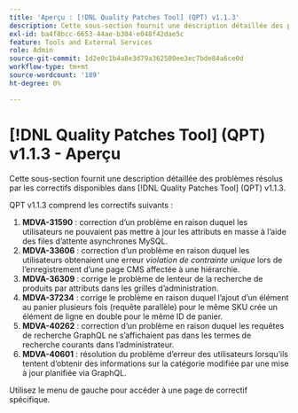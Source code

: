 ```yaml
---
title: 'Aperçu : [!DNL Quality Patches Tool] (QPT) v1.1.3'
description: Cette sous-section fournit une description détaillée des problèmes résolus par les correctifs disponibles dans [!DNL Quality Patches Tool] (QPT) v1.1.3.
exl-id: ba4f8bcc-6653-44ae-b304-e048f42dae5c
feature: Tools and External Services
role: Admin
source-git-commit: 1d2e0c1b4a8e3d79a362500ee3ec7bde84a6ce0d
workflow-type: tm+mt
source-wordcount: '189'
ht-degree: 0%

---
```


# [!DNL Quality Patches Tool] (QPT) v1.1.3 - Aperçu

Cette sous-section fournit une description détaillée des problèmes résolus par les correctifs disponibles dans [!DNL Quality Patches Tool] (QPT) v1.1.3.

QPT v1.1.3 comprend les correctifs suivants :

1. **MDVA-31590** : correction d’un problème en raison duquel les utilisateurs ne pouvaient pas mettre à jour les attributs en masse à l’aide des files d’attente asynchrones MySQL.
1. **MDVA-33606** : correction d’un problème en raison duquel les utilisateurs obtenaient une erreur *violation de contrainte unique* lors de l’enregistrement d’une page CMS affectée à une hiérarchie.
1. **MDVA-36309** : corrige le problème de lenteur de la recherche de produits par attributs dans les grilles d’administration.
1. **MDVA-37234** : corrige le problème en raison duquel l’ajout d’un élément au panier plusieurs fois (requête parallèle) pour le même SKU crée un élément de ligne en double pour le même ID de panier.
1. **MDVA-40262** : correction d’un problème en raison duquel les requêtes de recherche GraphQL ne s’affichaient pas dans les termes de recherche courants dans l’administrateur.
1. **MDVA-40601** : résolution du problème d’erreur des utilisateurs lorsqu’ils tentent d’obtenir des informations sur la catégorie modifiée par une mise à jour planifiée via GraphQL.

Utilisez le menu de gauche pour accéder à une page de correctif spécifique.
